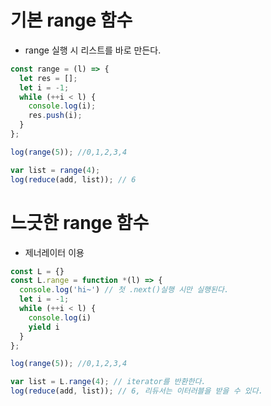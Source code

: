 # 기본 range 함수

- range 실행 시 리스트를 바로 만든다.

```javascript
const range = (l) => {
  let res = [];
  let i = -1;
  while (++i < l) {
    console.log(i);
    res.push(i);
  }
};

log(range(5)); //0,1,2,3,4

var list = range(4);
log(reduce(add, list)); // 6
```

# 느긋한 range 함수

- 제너레이터 이용

```javascript
const L = {}
const L.range = function *(l) => {
  console.log('hi~') // 첫 .next()실행 시만 실행된다.
  let i = -1;
  while (++i < l) {
    console.log(i)
    yield i
  }
};

log(range(5)); //0,1,2,3,4

var list = L.range(4); // iterator를 반환한다.
log(reduce(add, list)); // 6, 리듀서는 이터러블을 받을 수 있다.
```
